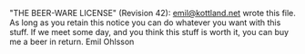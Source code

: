 "THE BEER-WARE LICENSE" (Revision 42):
<emil@kottland.net> wrote this file.  As long as you retain this notice you
can do whatever you want with this stuff. If we meet some day, and you think
this stuff is worth it, you can buy me a beer in return.        Emil Ohlsson
